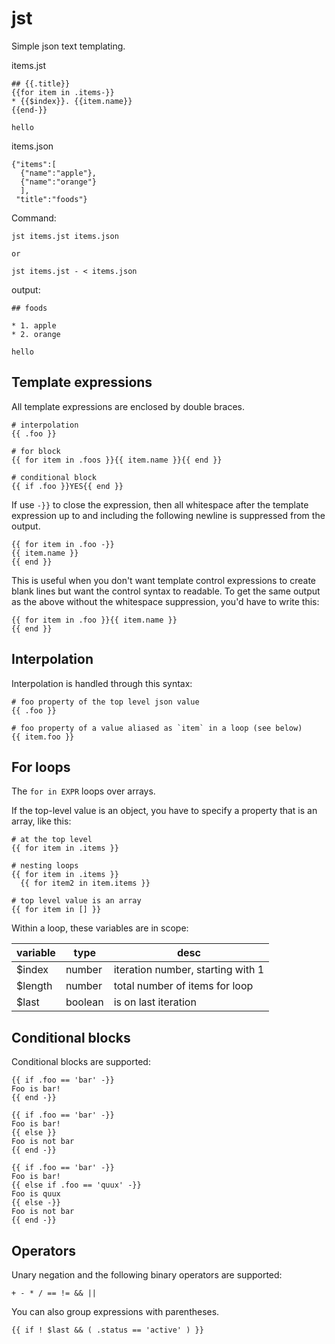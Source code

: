 # jst

Simple json text templating.


items.jst

```
## {{.title}}
{{for item in .items-}}
* {{$index}}. {{item.name}}
{{end-}}

hello
```

items.json

```
{"items":[
  {"name":"apple"},
  {"name":"orange"}
  ],
 "title":"foods"}
```

Command:

    jst items.jst items.json

    or 

    jst items.jst - < items.json

output:

```
## foods

* 1. apple
* 2. orange

hello
```

## Template expressions 

All template expressions are enclosed by double braces.

    # interpolation
    {{ .foo }}

    # for block
    {{ for item in .foos }}{{ item.name }}{{ end }}

    # conditional block
    {{ if .foo }}YES{{ end }}

If use `-}}` to close the expression, then all whitespace after the
template expression up to and including the following newline is
suppressed from the output.

    {{ for item in .foo -}} 
    {{ item.name }}
    {{ end }}

This is useful when you don't want template control expressions to 
create blank lines but want the control syntax to readable. To
get the same output as the above without the whitespace suppression,
you'd have to write this:

    {{ for item in .foo }}{{ item.name }}
    {{ end }}

## Interpolation

Interpolation is handled through this syntax:

    # foo property of the top level json value
    {{ .foo }} 

    # foo property of a value aliased as `item` in a loop (see below)
    {{ item.foo }} 

## For loops

The `for in EXPR` loops over arrays. 

If the top-level value is an object, you have to specify a property
that is an array, like this:

    # at the top level 
    {{ for item in .items }}
   
    # nesting loops
    {{ for item in .items }}
      {{ for item2 in item.items }}
    
    # top level value is an array
    {{ for item in [] }}

Within a loop, these variables are in scope:

variable | type | desc
-- | -- | --
$index | number | iteration number, starting with 1
$length | number | total number of items for loop
$last | boolean | is on last iteration

## Conditional blocks

Conditional blocks are supported:

    {{ if .foo == 'bar' -}} 
    Foo is bar!
    {{ end -}}

    {{ if .foo == 'bar' -}} 
    Foo is bar!
    {{ else }}
    Foo is not bar
    {{ end -}}

    {{ if .foo == 'bar' -}} 
    Foo is bar!
    {{ else if .foo == 'quux' -}}
    Foo is quux
    {{ else -}}
    Foo is not bar
    {{ end -}}


## Operators

Unary negation and the following binary operators are supported:

    + - * / == != && ||

You can also group expressions with parentheses.

    {{ if ! $last && ( .status == 'active' ) }}



